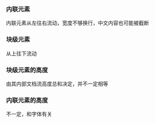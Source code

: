 ### 内联元素

内联元素从左往右流动，宽度不够换行，中文内容也可能被截断

### 块级元素

从上往下流动

### 块级元素的高度

由其内部文档流高度总和决定，并不一定相等

### 内联元素的高度

不一定，和字体有关